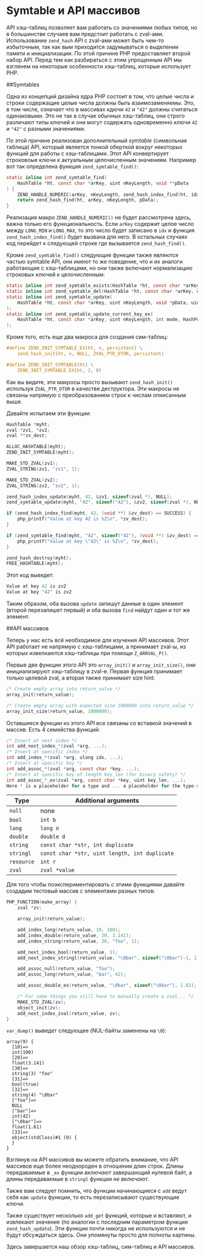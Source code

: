 # Symtable и API массивов

API хэш-таблиц позволяет вам работать со значениями любых типов, но в большинстве случаев вам предстоит работать с zval-ами. Использование `zend_hash` API с zval-ами может быть чем-то избыточным, так как вым приходится задумываться о выделении памяти и инициализации. По этой причине PHP предоставляет второй набор API. Перед тем как разбираться с этим упрощенным API мы взглянем на некоторые особенности хэш-таблиц, которые использует PHP.

##Symtables

Одна из концепций дизайна ядра PHP состоит в том, что целые числа и строки содержащие целые числа должны быть взаимозаменяемы. Это, в том числе, означает что в массивах кдючи `42` и `"42"` должны считаться одинаковыми. Это не так в случае обычных хэш-таблиц, они строго различают типы ключей и они могут содержать одновременно ключи `42` и `"42"` с разными значениями.

По этой причине реализован дополнительный *symtable* (символьная таблица) API, который является тонкой оберткой вокруг некоторых функций для работы с хэш-таблицами. Этот API конвертирует строковоые ключи к актуальным целочисленным значениям. Например вот так определена функция `zend_symtable_find()`:
```c
static inline int zend_symtable_find(
    HashTable *ht, const char *arKey, uint nKeyLength, void **pData
) {
    ZEND_HANDLE_NUMERIC(arKey, nKeyLength, zend_hash_index_find(ht, idx, pData));
    return zend_hash_find(ht, arKey, nKeyLength, pData);
}
```
Реализация макро `ZEND_HANDLE_NUMERIC()` не будет рассмотрена здесь, важна только его функциональность. Если `arKey` содержит целое число между `LONG_MIN` и `LONG_MAX`, то это число будет записано в `idx` и функция `zend_hash_index_find()` будет вызвана для него. В остальных случаях код перейдет к следующей строке где вызывается `zend_hash_find()`.

Кроме `zend_symtable_find()` следующие функции также являются частью symtable API,  они имеют то же поведение, что и их аналоги работающие с хэш-таблицами, но они также включают нормализацию строковых ключей к целочисленным:
```c
static inline int zend_symtable_exists(HashTable *ht, const char *arKey, uint nKeyLength);
static inline int zend_symtable_del(HashTable *ht, const char *arKey, uint nKeyLength);
static inline int zend_symtable_update(
    HashTable *ht, const char *arKey, uint nKeyLength, void *pData, uint nDataSize, void **pDest
);
static inline int zend_symtable_update_current_key_ex(
    HashTable *ht, const char *arKey, uint nKeyLength, int mode, HashPosition *pos
);
```
Кроме того, есть еще два макроса для создания сим-таблиц:
```c
#define ZEND_INIT_SYMTABLE_EX(ht, n, persistent) \
    zend_hash_init(ht, n, NULL, ZVAL_PTR_DTOR, persistent)

#define ZEND_INIT_SYMTABLE(ht) \
    ZEND_INIT_SYMTABLE_EX(ht, 2, 0)
```
Как вы видите, эти макросы просто вызывают `zend_hash_init()` используя `ZVAL_PTR_DTOR` в качестве деструктора. Эти макросы не связаны напрямую с преобразованием строк к числам опиисанным выше.

Давайте испытаем эти функции:
```c
HashTable *myht;
zval *zv1, *zv2;
zval **zv_dest;

ALLOC_HASHTABLE(myht);
ZEND_INIT_SYMTABLE(myht);

MAKE_STD_ZVAL(zv1);
ZVAL_STRING(zv1, "zv1", 1);

MAKE_STD_ZVAL(zv2);
ZVAL_STRING(zv2, "zv2", 1);

zend_hash_index_update(myht, 42, &zv1, sizeof(zval *), NULL);
zend_symtable_update(myht, "42", sizeof("42"), &zv2, sizeof(zval *), NULL);

if (zend_hash_index_find(myht, 42, (void **) &zv_dest) == SUCCESS) {
    php_printf("Value at key 42 is %Z\n", *zv_dest);
}

if (zend_symtable_find(myht, "42", sizeof("42"), (void **) &zv_dest) == SUCCESS) {
    php_printf("Value at key \"42\" is %Z\n", *zv_dest);
}

zend_hash_destroy(myht);
FREE_HASHTABLE(myht);
```
Этот код выведет:
```c
Value at key 42 is zv2
Value at key "42" is zv2
```
Таким образом, оба вызова `update` запишут данные в один элемент (второй перезапишет первый) и оба вызова `find` найдут один и тот же элемент.

##API массивов

Теперь у нас есть всё необходимое для изучения API массивов. Этот API работает не напрямую с хэш-таблицами, а принимает zval-ы, из которых извелкаются хэш-таблицы при помощи `Z_ARRVAL_P()`.

Первые две функции этого API это `array_init()` и `array_init_size()`, они инициализируют хэш-таблицу в zval-е. Первая функция принимает только целевой zval, а вторая также принимает size hint:
```c
/* Create empty array into return_value */
array_init(return_value);

/* Create empty array with expected size 1000000 into return_value */
array_init_size(return_value, 1000000);
```
Оставшиеся функции из этого API все связаны со вставкой значений в массив. Есть 4 семейства функций:

```c
/* Insert at next index */
int add_next_index_*(zval *arg, ...);
/* Insert at specific index */
int add_index_*(zval *arg, ulong idx, ...);
/* Insert at specific key */
int add_assoc_*(zval *arg, const char *key, ...);
/* Insert at specific key of length key_len (for binary safety) */
int add_assoc_*_ex(zval *arg, const char *key, uint key_len, ...);
Here * is a placeholder for a type and ... a placeholder for the type-specific arguments. The valid values for them are listed in the following table:
```

|Type|	Additional arguments|
|----|-----------------------|
|`null`|	none|
|`bool`|	`int b`|
|`long`|	`long n`|
|`double`|	`double d`|
|`string`|	`const char *str, int duplicate`|
|`stringl`|	`const char *str, uint length, int duplicate`|
|`resource`|	`int r`|
|`zval`|	`zval *value`|
Для того чтобы поэкспериментировать с этими функциями давайте создадим тестовый массив с элементами разных типов:
```c
PHP_FUNCTION(make_array) {
    zval *zv;

    array_init(return_value);

    add_index_long(return_value, 10, 100);
    add_index_double(return_value, 20, 3.141);
    add_index_string(return_value, 30, "foo", 1);

    add_next_index_bool(return_value, 1);
    add_next_index_stringl(return_value, "\0bar", sizeof("\0bar")-1, 1);

    add_assoc_null(return_value, "foo");
    add_assoc_long(return_value, "bar", 42);

    add_assoc_double_ex(return_value, "\0bar", sizeof("\0bar"), 1.61);

    /* For some things you still have to manually create a zval... */
    MAKE_STD_ZVAL(zv);
    object_init(zv);
    add_next_index_zval(return_value, zv);
}
```
`var_dump()` выведет следующее (NUL-байты заменены на `\0`):
```
array(9) {
  [10]=>
  int(100)
  [20]=>
  float(3.141)
  [30]=>
  string(3) "foo"
  [31]=>
  bool(true)
  [32]=>
  string(4) "\0bar"
  ["foo"]=>
  NULL
  ["bar"]=>
  int(42)
  ["\0bar"]=>
  float(1.61)
  [33]=>
  object(stdClass)#1 (0) {
  }
}
```
Взглянув на API массивов вы можете обратить внимание, что API массивов еще более неоднороден в отношении длин строк. Длины передаваемые в `_ex` функции *включают* завершающий нулевой байт, а длины передаваемые в `stringl` функции *не включают*.

Также вам следует помнить, что функции начинающиеся с `add` ведут себя как `update` функции, то есть перезаписывают существующие ключи.

Также существует несколько `add_get` функций, которые и вставляют, и извлекают значение (по аналогии с последним параметром функции `zend_hash_update`). Эти функции почти никогда не используются и не будут обсуждаться здесь. Они упомянуты просто для полноты картины.

Здесь завершается наш обзор хэш-таблиц, сим-таблиц и API массивов.
